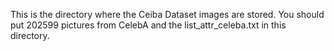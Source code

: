 This is the directory where the Ceiba Dataset images are stored.
You should put 202599 pictures from CelebA and the list_attr_celeba.txt in this directory.